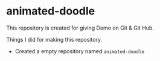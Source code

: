 # animated-doodle


This repository is created for giving Demo on Git & Git Hub.


Things I did for making this repository.

+ Created a empty repository named `animated-doodle`
